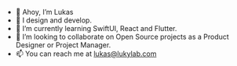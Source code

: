 - 👋 Ahoy, I’m Lukas
- 👀 I design and develop.
- 🌱 I’m currently learning SwiftUI, React and Flutter.
- 💞️ I’m looking to collaborate on Open Source projects as a Product Designer or Project Manager.
- 📫 You can reach me at lukas@lukylab.com

<!---
lukylab/lukylab is a ✨ special ✨ repository because its `README.md` (this file) appears on your GitHub profile.
You can click the Preview link to take a look at your changes.
--->
